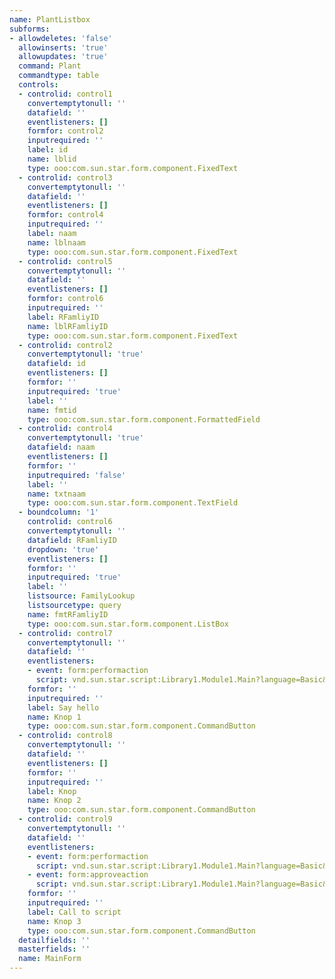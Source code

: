 ```yaml
---
name: PlantListbox
subforms:
- allowdeletes: 'false'
  allowinserts: 'true'
  allowupdates: 'true'
  command: Plant
  commandtype: table
  controls:
  - controlid: control1
    convertemptytonull: ''
    datafield: ''
    eventlisteners: []
    formfor: control2
    inputrequired: ''
    label: id
    name: lblid
    type: ooo:com.sun.star.form.component.FixedText
  - controlid: control3
    convertemptytonull: ''
    datafield: ''
    eventlisteners: []
    formfor: control4
    inputrequired: ''
    label: naam
    name: lblnaam
    type: ooo:com.sun.star.form.component.FixedText
  - controlid: control5
    convertemptytonull: ''
    datafield: ''
    eventlisteners: []
    formfor: control6
    inputrequired: ''
    label: RFamliyID
    name: lblRFamliyID
    type: ooo:com.sun.star.form.component.FixedText
  - controlid: control2
    convertemptytonull: 'true'
    datafield: id
    eventlisteners: []
    formfor: ''
    inputrequired: 'true'
    label: ''
    name: fmtid
    type: ooo:com.sun.star.form.component.FormattedField
  - controlid: control4
    convertemptytonull: 'true'
    datafield: naam
    eventlisteners: []
    formfor: ''
    inputrequired: 'false'
    label: ''
    name: txtnaam
    type: ooo:com.sun.star.form.component.TextField
  - boundcolumn: '1'
    controlid: control6
    convertemptytonull: ''
    datafield: RFamliyID
    dropdown: 'true'
    eventlisteners: []
    formfor: ''
    inputrequired: 'true'
    label: ''
    listsource: FamilyLookup
    listsourcetype: query
    name: fmtRFamliyID
    type: ooo:com.sun.star.form.component.ListBox
  - controlid: control7
    convertemptytonull: ''
    datafield: ''
    eventlisteners:
    - event: form:performaction
      script: vnd.sun.star.script:Library1.Module1.Main?language=Basic&location=document
    formfor: ''
    inputrequired: ''
    label: Say hello
    name: Knop 1
    type: ooo:com.sun.star.form.component.CommandButton
  - controlid: control8
    convertemptytonull: ''
    datafield: ''
    eventlisteners: []
    formfor: ''
    inputrequired: ''
    label: Knop
    name: Knop 2
    type: ooo:com.sun.star.form.component.CommandButton
  - controlid: control9
    convertemptytonull: ''
    datafield: ''
    eventlisteners:
    - event: form:performaction
      script: vnd.sun.star.script:Library1.Module1.Main?language=Basic&location=document
    - event: form:approveaction
      script: vnd.sun.star.script:Library1.Module1.Main?language=Basic&location=document
    formfor: ''
    inputrequired: ''
    label: Call to script
    name: Knop 3
    type: ooo:com.sun.star.form.component.CommandButton
  detailfields: ''
  masterfields: ''
  name: MainForm
---
```

